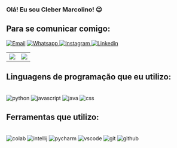 ### Olá! Eu sou Cleber Marcolino! 😉

## Para se comunicar comigo:
[![Email](https://img.shields.io/badge/Gmail-D14836?style=for-the-badge&logo=gmail&logoColor=white)](mailto:clebermarcolinogba@gmail.com) [![Whatsapp](https://img.shields.io/badge/WhatsApp-25D366?style=for-the-badge&logo=whatsapp&logoColor=white) ](https://wa.me/5583991400016) [![Instagram](https://img.shields.io/badge/Instagram-E4405F?style=for-the-badge&logo=instagram&logoColor=white) ](https://instagram.com/clebermarcolino20) [![Linkedin](https://img.shields.io/badge/LinkedIn-0077B5?style=for-the-badge&logo=linkedin&logoColor=white) ](https://www.linkedin.com/in/CleberMarcolino) 

<table>
  <tr>
    <td>
      <img align="center" src="https://github-readme-stats.vercel.app/api?username=clebermarcolino&show_icons=true&theme=tokyonight" />
    </td>
    <td>
      <img align="center" src="https://github-readme-stats.vercel.app/api/top-langs/?username=clebermarcolino&layout=compact&theme=" />
    </td>
  </tr>
</table>

## Linguagens de programação que eu utilizo:

<div style="display: inline_block"><br/>
    <img align="center" alt="python" src="https://img.shields.io/badge/Python-3776AB?style=for-the-badge&logo=python&logoColor=white" />
    <img align="center" alt="javascript" src="https://img.shields.io/badge/JavaScript-F7DF1E?style=for-the-badge&logo=javascript&logoColor=black" />
    <img align="center" alt="java" src="https://img.shields.io/badge/Java-ED8B00?style=for-the-badge&logo=openjdk&logoColor=white" />
    <img align="center" alt="css" src="https://img.shields.io/badge/CSS-239120?&style=for-the-badge&logo=css3&logoColor=white" />
</div>

## Ferramentas que utilizo:

<div style="display: inline_block"><br/>
    <img align="center" alt="colab" src="https://img.shields.io/badge/Colab-F9AB00?style=for-the-badge&logo=googlecolab&color=525252" />
    <img align="center" alt="intellij" src="https://img.shields.io/badge/IntelliJ_IDEA-000000.svg?style=for-the-badge&logo=intellij-idea&logoColor=white" />
    <img align="center" alt="pycharm" src="https://img.shields.io/badge/PyCharm-000000.svg?&style=for-the-badge&logo=PyCharm&logoColor=white" />
    <img align="center" alt="vscode" src="https://img.shields.io/badge/Visual_Studio_Code-0078D4?style=for-the-badge&logo=visual%20studio%20code&logoColor=white" />
    <img align="center" alt="git" src="https://img.shields.io/badge/GIT-E44C30?style=for-the-badge&logo=git&logoColor=white" />
    <img align="center" alt="github" src="https://img.shields.io/badge/GitHub-100000?style=for-the-badge&logo=github&logoColor=white" />
</div>



